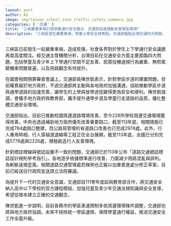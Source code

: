 ```yaml
---
layout: post
author: AI
image: img/taiwan_school_zone_traffic_safety_summary.jpg
categories: [ '交通' ]
title: "三峽嚴重車禍引發學童通行安全關注　交通部加速推動友善學區環境"
description: "三峽區發生嚴重車禍，學童上學安全成焦點。交通部盤點台灣交通四大問題，將主動協調地方加強學區步道建置、持續改善學校周邊與重要路口環境，推動統一學區車速、落實交通安全教育，積極提升學童與行人通行安全。"
---
```

三峽區日前發生一起嚴重車禍，造成死傷，社會各界對於學生上下學通行安全議題再度高度關注。經交通主管機關分析，台灣目前在交通安全方面主要面臨四大問題，包括學童及青少年上下學通行空間不足友善、民眾投機違規行為嚴重、無照駕駛機車問題普遍，以及用路觀念有待提升。

在國會相關預算審查會議上，交通部長陳世凱表示，針對學區步道的建置問題，目前權責屬於地方政府，不過交通部將主動與各地政府加強溝通，協助推動學區步道與通學道路的加速完善，讓學生的上學與放學途徑變得更為安全和便利。陳世凱強調，會攜手地方政府與教育部，攜手提升通學步道及學童行走道路的品質，優化整體交通安全環境。

交通部指出，目前已推動校園周邊道路環境改善，至今228所學校周邊交通環境獲得改善。中央也透過補助地方政府優先改善重要路口，截至113年底，相關措施已完成784處路口整建，而公路局管理的省道路口改善也已完成2978處。此外，行人專用時相、行人穿越道退縮等工程正在全台展開，截至113年底，全國已分別完成5778處與2226處，積極創造行人友善環境。

針對標誌標線與號誌設置不一致的問題，交通部已於113年公布「道路交通號誌標誌設計規則參考指引」，各地逐步依據標準進行改善，力圖減少用路混亂與誤判。為斬斷違規歪風，相關道路交通管理處罰條例也正擬以加重累進處分修正草案，目前已經送往行政院並送請立法院審議。

為提升下一代的交通安全意識，交通部自111學年度起與教育部合作，將交通安全納入高中以下學校的官方課程模組，加強兒童及青少年交通法規知識與安全宣導，希望從根本建立正確的交通觀念。

陳世凱進一步說明，目前各縣市的學區車速限制多依周邊環境條件調整，交通部也將與地方政府協調，未來不排除統一學區速限，保障學童通行權益，推进交通安全工作全面升級。
